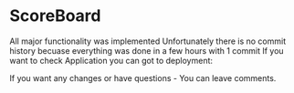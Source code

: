 # ScoreBoard

All major functionality was implemented
Unfortunately there is no commit history becuase everything was done in a few hours with 1 commit
If you want to check Application you can got to deployment: 

If you want any changes or have questions - You can leave comments.